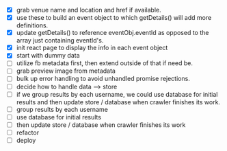 - [x] grab venue name and location and href if available.
- [x] use these to build an event object to which getDetails() will add more definitions. 
- [x] update getDetails() to reference eventObj.eventId as opposed to the array just containing eventId's.
- [x] init react page to display the info in each event object
- [x] start with dummy data
- [ ] utilize fb metadata first, then extend outside of that if need be.
- [ ] grab preview image from metadata
- [ ] bulk up error handling to avoid unhandled promise rejections.
- [ ] decide how to handle data --> store 
- [ ] if we group results by each username, we could use database for initial results and then update store / database when crawler finishes its work. 
- [ ] group results by each username
- [ ] use database for initial results
- [ ] then update store / database when crawler finishes its work
- [ ] refactor
- [ ] deploy